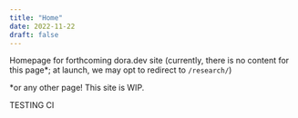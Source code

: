 ```yaml
---
title: "Home"
date: 2022-11-22
draft: false
---
```


Homepage for forthcoming dora.dev site (currently, there is no content for this page\*; at launch, we may opt to redirect to `/research/`)


\*or any other page! This site is WIP.

TESTING CI